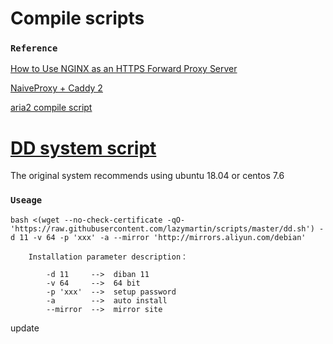 # Compile scripts
### `Reference`
[How to Use NGINX as an HTTPS Forward Proxy Server](https://www.alibabacloud.com/blog/how-to-use-nginx-as-an-https-forward-proxy-server_595799)

[NaiveProxy + Caddy 2](https://www.oilandfish.com/posts/naiveproxy-caddy-2.html)

[aria2 compile script](https://github.com/q3aql/aria2-static-builds)

# [DD system script](https://github.com/veip007/dd)

The original system recommends using ubuntu 18.04 or centos 7.6

### `Useage`
```
bash <(wget --no-check-certificate -qO- 'https://raw.githubusercontent.com/lazymartin/scripts/master/dd.sh') -d 11 -v 64 -p 'xxx' -a --mirror 'http://mirrors.aliyun.com/debian'

    Installation parameter description：  

        -d 11     -->  diban 11  
        -v 64     -->  64 bit  
        -p 'xxx'  -->  setup password
        -a        -->  auto install  
        --mirror  -->  mirror site  
```
update
